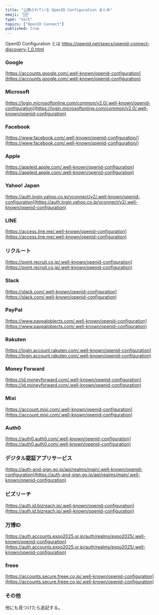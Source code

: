 ```yaml
---
title: "公開されている OpenID Configuration まとめ"
emoji: "🆔"
type: "tech"
topics: ["OpenID Connect"]
published: true
---
```


OpenID Configuration とは
https://openid.net/specs/openid-connect-discovery-1_0.html

### Google
   
[https://accounts.google.com/.well-known/openid-configuration](https://accounts.google.com/.well-known/openid-configuration)

### Microsoft

[https://login.microsoftonline.com/common/v2.0/.well-known/openid-configuration](https://login.microsoftonline.com/common/v2.0/.well-known/openid-configuration)

### Facebook

[https://www.facebook.com/.well-known/openid-configuration/](https://www.facebook.com/.well-known/openid-configuration/)

### Apple

[https://appleid.apple.com/.well-known/openid-configuration](https://appleid.apple.com/.well-known/openid-configuration)

### Yahoo! Japan

[https://auth.login.yahoo.co.jp/yconnect/v2/.well-known/openid-configuration](https://auth.login.yahoo.co.jp/yconnect/v2/.well-known/openid-configuration)

### LINE

[https://access.line.me/.well-known/openid-configuration](https://access.line.me/.well-known/openid-configuration)

### リクルート

[https://point.recruit.co.jp/.well-known/openid-configuration](https://point.recruit.co.jp/.well-known/openid-configuration)

### Slack

[https://slack.com/.well-known/openid-configuration](https://slack.com/.well-known/openid-configuration)

### PayPal

[https://www.paypalobjects.com/.well-known/openid-configuration](https://www.paypalobjects.com/.well-known/openid-configuration)

### Rakuten

[https://login.account.rakuten.com/.well-known/openid-configuration](https://login.account.rakuten.com/.well-known/openid-configuration)

### Money Forward

[https://id.moneyforward.com/.well-known/openid-configuration](https://id.moneyforward.com/.well-known/openid-configuration)

### Mixi

[https://account.mixi.com/.well-known/openid-configuration](https://account.mixi.com/.well-known/openid-configuration)

### Auth0

[https://auth0.auth0.com/.well-known/openid-configuration](https://auth0.auth0.com/.well-known/openid-configuration)

### デジタル認証アプリサービス

[https://auth-and-sign.go.jp/api/realms/main/.well-known/openid-configuration](https://auth-and-sign.go.jp/api/realms/main/.well-known/openid-configuration)

### ビズリーチ

[https://auth.id.bizreach.jp/.well-known/openid-configuration](https://auth.id.bizreach.jp/.well-known/openid-configuration)

### 万博ID

[https://auth.accounts.expo2025.or.jp/auth/realms/expo2025/.well-known/openid-configuration](https://auth.accounts.expo2025.or.jp/auth/realms/expo2025/.well-known/openid-configuration)

### freee

[https://accounts.secure.freee.co.jp/.well-known/openid-configuration](https://accounts.secure.freee.co.jp/.well-known/openid-configuration)

### その他

他にも見つけたら追記する。
